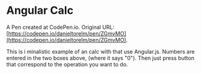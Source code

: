 # Angular Calc
 A Pen created at CodePen.io. Original URL: [https://codepen.io/danieltorelm/pen/ZGmvMO](https://codepen.io/danieltorelm/pen/ZGmvMO).

 This is i minalistic example of an calc with that use Angular.js. Numbers are entered in the two boxes above, (where it says "0"). Then just press button that correspond to the operation you want to do.
